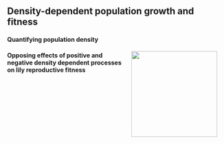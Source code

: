 ## Density-dependent population growth and fitness

#### Quantifying population density
<img style="padding: 0 15px; float: right;" src="https://jaredjbeck.github.io/Bshx5HQCUAAIzLL.jpg"  align="right" width="200"> 

#### Opposing effects of positive and negative density dependent processes on lily reproductive fitness
